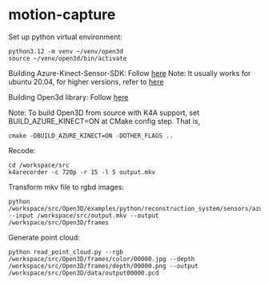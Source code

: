 # motion-capture

Set up python virtual environment:
```
python3.12 -m venv ~/venv/open3d
source ~/venv/open3d/bin/activate
```

Building Azure-Kinect-Sensor-SDK: Follow [here](https://github.com/microsoft/Azure-Kinect-Sensor-SDK/blob/develop/docs/building.md)
Note: It usually works for ubuntu 20.04, for higher versions, refer to [here](https://github.com/microsoft/Azure-Kinect-Sensor-SDK/issues/1790)

Building Open3d library: Follow [here](https://www.open3d.org/docs/release/compilation.html#compilation)

Note: To build Open3D from source with K4A support, set BUILD_AZURE_KINECT=ON at CMake config step. That is,
```
cmake -DBUILD_AZURE_KINECT=ON -DOTHER_FLAGS ..
```

Recode:
```
cd /workspace/src
k4arecorder -c 720p -r 15 -l 5 output.mkv
```
Transform mkv file to rgbd images:
```
python /workspace/src/Open3D/examples/python/reconstruction_system/sensors/azure_kinect_mkv_reader.py --input /workspace/src/output.mkv --output /workspace/src/Open3D/frames
```
Generate point cloud:
```
python read_point_cloud.py --rgb /workspace/src/Open3D/frames/color/00000.jpg --depth /workspace/src/Open3D/frames/depth/00000.png --output /workspace/src/Open3D/data/output00000.pcd
```
